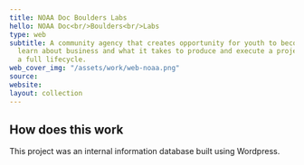 ```yaml
---
title: NOAA Doc Boulders Labs
hello: NOAA Doc<br/>Boulders<br/>Labs
type: web
subtitle: A community agency that creates opportunity for youth to become entrepreneurs,
  learn about business and what it takes to produce and execute a project through
  a full lifecycle.
web_cover_img: "/assets/work/web-noaa.png"
source: 
website: 
layout: collection
---
```


## How does this work

This project was an internal information database built using Wordpress.  